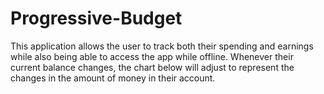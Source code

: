 # Progressive-Budget
This application allows the user to track both their spending and earnings while also being able to access the app while offline. Whenever their current balance changes, the chart below will adjust to represent the changes in the amount of money in their account.